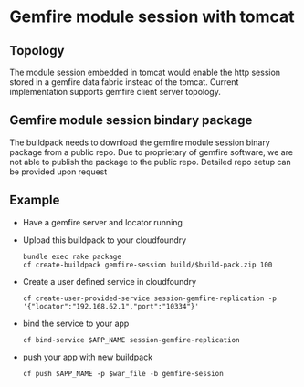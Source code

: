 # Gemfire module session with tomcat

## Topology

The module session embedded in tomcat would enable the http session stored in a gemfire data fabric instead of the tomcat. 
Current implementation supports gemfire client server topology.

## Gemfire module session bindary package
The buildpack needs to download the gemfire module session binary package from a public repo. Due to proprietary of gemfire software, we are not able to publish the package to the public repo. Detailed repo setup can be provided upon request

## Example

* Have a gemfire server and locator running
* Upload this buildpack to your cloudfoundry

  ```
  bundle exec rake package
  cf create-buildpack gemfire-session build/$build-pack.zip 100
  ```
* Create a user defined service in cloudfoundry

  ```
  cf create-user-provided-service session-gemfire-replication -p '{"locator":"192.168.62.1","port":"10334"}'
  ```
* bind the service to your app

  ```
  cf bind-service $APP_NAME session-gemfire-replication
  ```
* push your app with new buildpack

  ```
  cf push $APP_NAME -p $war_file -b gemfire-session
  ```
